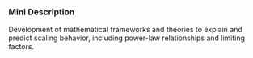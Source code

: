 ### Mini Description

Development of mathematical frameworks and theories to explain and predict scaling behavior, including power-law relationships and limiting factors.
